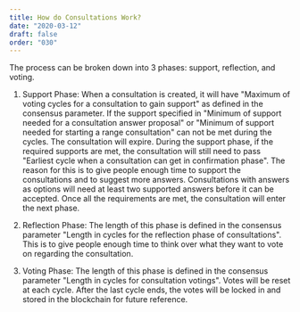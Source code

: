 ```yaml
---
title: How do Consultations Work?
date: "2020-03-12"
draft: false
order: "030"
---
```


The process can be broken down into 3 phases: support, reflection, and voting.

1. Support Phase:
When a consultation is created, it will have "Maximum of voting cycles for a consultation to gain support" as defined in the consensus parameter. If the support specified in "Minimum of support needed for a consultation answer proposal" or "Minimum of support needed for starting a range consultation" can not be met during the cycles. The consultation will expire. During the support phase, if the required supports are met, the consultation will still need to pass "Earliest cycle when a consultation can get in confirmation phase". The reason for this is to give people enough time to support the consultations and to suggest more answers. Consultations with answers as options will need at least two supported answers before it can be accepted. Once all the requirements are met, the consultation will enter the next phase.

2. Reflection Phase:
The length of this phase is defined in the consensus parameter "Length in cycles for the reflection phase of consultations". This is to give people enough time to think over what they want to vote on regarding the consultation.

3. Voting Phase:
The length of this phase is defined in the consensus parameter "Length in cycles for consultation votings". Votes will be reset at each cycle. After the last cycle ends, the votes will be locked in and stored in the blockchain for future reference. 
